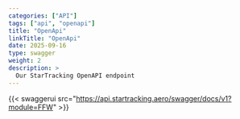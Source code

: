 ```yaml
---
categories: ["API"]
tags: ["api", "openapi"] 
title: "OpenApi"
linkTitle: "OpenApi"
date: 2025-09-16
type: swagger
weight: 2
description: >
  Our StarTracking OpenAPI endpoint
---
```

{{< swaggerui src="https://api.startracking.aero/swagger/docs/v1?module=FFW" >}}
